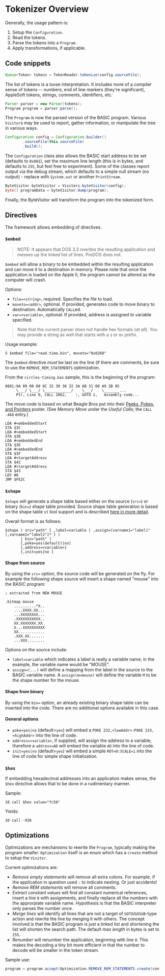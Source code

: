 # Tokenizer Overview

Generally, the usage pattern is:
1. Setup the `Configuration`.
2. Read the tokens.
3. Parse the tokens into a `Program`.
4. Apply transformations, if applicable.

## Code snippets

```java
Queue<Token> tokens = TokenReader.tokenize(config.sourceFile);
```

The list of tokens is a loose interpretation. It includes more of a compiler sense of tokens -- numbers, end of line markers (they're significant), AppleSoft tokens, strings, comments, identifiers, etc.

```java
Parser parser = new Parser(tokens);
Program program = parser.parse();
```

The `Program` is now the parsed version of the BASIC program.  Various `Visitor`s may be used to report, gather information, or manipulate the tree in various ways.

```java
Configuration config = Configuration.builder()
        .sourceFile(this.sourceFile)
        .build();
```

The `Configuration` class also allows the BASIC start address to be set (defaults to `0x801`), set the maximum line length (this is in bytes, and defaults to `255`, but feel free to experiment).  Some of the classes report output via the debug stream, which defaults to a simple null stream (no output) - replace with `System.out` or another `PrintStream`.

```java
ByteVisitor byteVisitor = Visitors.byteVisitor(config);
byte[] programData = byteVisitor.dump(program);
```

Finally, the ByteVisitor will transform the program into the tokenized form.

## Directives

The framework allows embedding of directives.

### `$embed`

> NOTE: It appears that DOS 3.3 _rewrites_ the resulting application and messes up the linked list of lines. ProDOS does not.

`$embed` will allow a binary to be embedded within the resulting application and can move it to a destination in memory. Please note that once the application is loaded on the Apple II, the program cannot be altered as the computer will crash.  

Options:
* `file=<string>`, required. Specifies the file to load.
* `moveto=<addr>`, optional. If provided, generates code to move binary to destination. Automatically `CALL`ed.
* `var=<variable>`, optional. If provided, address is assigned to variable specified.

> Note that the current parser does not handle hex formats (_at all_). You may provide a string as well that starts with a `$` or `0x` prefix.

Usage example:

```
5 $embed file="read.time.bin", moveto="0x0260"
```

The `$embed` directive _must_ be last on the line (if there are comments, be sure to use the `REMOVE_REM_STATEMENTS` optimization.

From the `circles-timing.bas` sample, this is the beginning of the program:

```
0801:9A 09 00 00 8C 32 30 36 32 3A AB 31 00 A9 2B 85
     \___/ \___/ \____________/    \___/    \_______...
     Ptr, Line 0, CALL 2062,    :, GOTO 1,   Assembly code...     
``` 

The move code is based on what Beagle Bros put into their [Peeks, Pokes, and Pointers](https://beagle.applearchives.com/Posters/Poster%202.pdf) poster.  (See _Memory Move_ under the *Useful Calls*; the `CALL -468` entry.)

```
LDA #<embeddedStart
STA $3C
LDA #>embeddedStart
STA $3D
LDA #<embeddedEnd
STA $3E
LDA #>embeddedEnd
STA $3F
LDA #<targetAddress
STA $42
LDA #>targetAddress
STA $43
LDY #0
JMP $FE2C
```

### `$shape`

`$shape` will generate a shape table based either on the source (`src=`) or binary (`bin=`) shape table provided. Source shape table generation is based on the shape table `st` tool support and is described [here in more detail](README-SHAPES.md).

Overall format is as follows:

```
$shape ( src="path" [ ,label=variable | ,assign=(varname1="label1" [,varname2="label2"]* ] ) 
       | bin="path" )
       [,poke=yes(default)|no]
       [,address=<variable>] 
       [,init=yes|no ]
```

#### Shape from source

By using the `src=` option, the source code will be generated on the fly.  For example the following shape source will insert a shape named "mouse" into the BASIC program:

```
; extracted from NEW MOUSE

.bitmap mouse
    ..........*X..  
    ....XXXX.XX...  
    ...XXXXXXXX...  
    .XXXXXXXXXXX..  
    XX.XXXXXXX.XX.  
    X...XXXXXXXXXX  
    XX............  
    .XXX.XX.......  
    ...XXX........  
```

Options on the source include:
* `label=variable` which indicates a label is really a variable name; in the example, the variable name would be "MOUSE".
* `assign=(...)` will define a mapping from the label in the source to the BASIC variable name.  A `assign(m=mouse)` will define the variable `M` to be the shape number for the mouse.

#### Shape from binary

By using the `bin=` option, an already existing binary shape table can be inserted into the code.  There are no additional options available in this case.

#### General options

* `poke=yes|no` (default=`yes`) will embed a `POKE 232,<lowAddr>:POKE 233,<highAddr>` into the line of code.
* `address=<variable>`, if supplied, will assign the address to a variable; therefore a `address=AD` will embed the variable `AD` into the line of code.
* `init=yes|no` (default=`yes`) will embed a simple `ROT=0:SCALE=1` into the line of code for simple shape initialization.

### `$hex`

If embedding hexadecimal addresses into an application makes sense, the `$hex` directive allows that to be done in a rudimentary manner.

Sample:

```
10 call $hex value="fc58"
```

Yields:

```
10 call -936
```

## Optimizations

Optimizations are mechanisms to rewrite the `Program`, typically making the program smaller. `Optimization` itself is an enum which has a `create` method to setup the `Visitor`.

Current optimizations are:
* _Remove empty statements_ will remove all extra colons.  For example, if the application in question used `:` to indicate nesting. Or just accidents!
* _Remove REM statements_ will remove all comments.
* _Extract constant values_ will find all constant numerical references, insert a line `0` with assignments, and finally replace all the numbers with the approrpiate variable name. Hypothesis is that the BASIC interpreter only parses the number once.
* _Merge lines_ will identify all lines that are not a target of `GOTO`/`GOSUB`-type action and rewrite the line by merging it with others.  The concept involved is that the BASIC program is just a linked list and shortening the list will shorten the search path.  The default *max length* in bytes is set to `255`. 
* _Renumber_ will renumber the application, beginning with line `0`. This makes the decoding a tiny bit more efficient in that the number to decode will be smaller in the token stream.

Sample use:

```java
program = program.accept(Optimization.REMOVE_REM_STATEMENTS.create(config));
```

